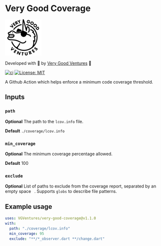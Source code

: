 # Very Good Coverage

[![Very Good Ventures](https://raw.githubusercontent.com/VGVentures/very_good_analysis/main/assets/vgv_logo.png)](https://verygood.ventures)

Developed with 💙 by [Very Good Ventures](https://verygood.ventures) 🦄

[![ci](https://github.com/VGVentures/very-good-coverage/workflows/ci/badge.svg)](https://github.com/VGVentures/very_good_analysis/actions)
[![License: MIT](https://img.shields.io/badge/license-MIT-blue.svg)](https://opensource.org/licenses/MIT)

A Github Action which helps enforce a minimum code coverage threshold.

## Inputs

### `path`

**Optional** The path to the `lcov.info` file.

**Default** `./coverage/lcov.info`

### `min_coverage`

**Optional** The minimum coverage percentage allowed.

**Default** 100

### `exclude`

**Optional** List of paths to exclude from the coverage report, separated by an empty space ` `. Supports `globs` to describe file patterns.

## Example usage

```yaml
uses: VGVentures/very-good-coverage@v1.1.0
with:
  path: "./coverage/lcov.info"
  min_coverage: 95
  exclude: "**/*_observer.dart **/change.dart"
```

